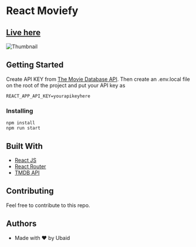 # React Moviefy

## [Live here](https://reactmoviefy.netlify.com/)

![Thumbnail](https://uploodes.sirv.com/movie-app-screenshot/web_1280___1.png)

## Getting Started

Create API KEY from [The Movie Database API](https://www.themoviedb.org/documentation/api).
Then create an .env.local file on the root of the project and put your API key as

```
REACT_APP_API_KEY=yourapikeyhere
```

### Installing

```
npm install
npm run start
```

## Built With

- [React JS](https://reactjs.org/)
- [React Router](https://github.com/ReactTraining/react-router)
- [TMDB API](https://www.themoviedb.org)

## Contributing

Feel free to contribute to this repo.

## Authors

- Made with ❤ by Ubaid
